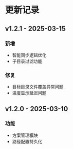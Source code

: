# 更新记录

## v1.2.1 - 2025-03-15
### 新增
- 智能同步逻辑优化
- 子目录过滤功能

### 修复
- 目标目录文件覆盖异常问题
- 进度显示延迟问题

## v1.2.0 - 2025-03-10
### 功能
- 方案管理模块
- 路径配置持久化
